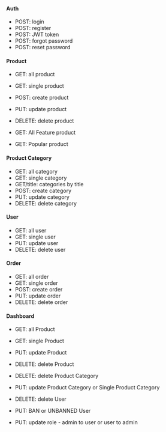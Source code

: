 #### Auth

-   POST: login
-   POST: register
-   POST: JWT token
-   POST: forgot password
-   POST: reset password

#### Product

-   GET: all product
-   GET: single product
-   POST: create product
-   PUT: update product
-   DELETE: delete product

-   GET: All Feature product
-   GET: Popular product

#### Product Category

-   GET: all category
-   GET: single category
-   GET/title:  categories by title 
-   POST: create category
-   PUT: update category
-   DELETE: delete category

#### User

-   GET: all user
-   GET: single user
-   PUT: update user
-   DELETE: delete user

#### Order

-   GET: all order
-   GET: single order
-   POST: create order
-   PUT: update order
-   DELETE: delete order

#### Dashboard

-   GET: all Product
-   GET: single Product
-   PUT: update Product
-   DELETE: delete Product

-   DELETE: delete Product Category
-   PUT: update Product Category or Single Product Category

-   DELETE: delete User
-   PUT: BAN or UNBANNED User
-   PUT: update role - admin to user or user to admin
